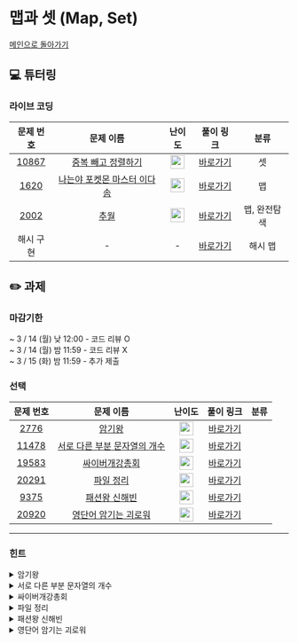 # 맵과 셋 (Map, Set)

[메인으로 돌아가기](https://github.com/Altu-Bitu-2/Notice)

## 💻 튜터링

### 라이브 코딩

|문제 번호|문제 이름|난이도|풀이 링크|분류|
| :-----: | :-----: | :-----: | :-----: | :-----: |
|<a href="https://www.acmicpc.net/problem/10867" target="_blank">10867</a>|<a href="https://www.acmicpc.net/problem/10867" target="_blank">중복 빼고 정렬하기</a>|<img height="25px" width="25px" src="https://static.solved.ac/tier_small/6.svg"/>|[바로가기](https://github.com/Altu-Bitu-2/Notice/blob/main/03%EC%9B%94%2008%EC%9D%BC%20-%20%EB%A7%B5%EA%B3%BC%20%EC%85%8B/%EB%9D%BC%EC%9D%B4%EB%B8%8C%20%EC%BD%94%EB%94%A9/10867.cpp)|셋|
|<a href="https://www.acmicpc.net/problem/1620" target="_blank">1620</a>|<a href="https://www.acmicpc.net/problem/1620" target="_blank">나는야 포켓몬 마스터 이다솜</a>|<img height="25px" width="25px" src="https://static.solved.ac/tier_small/7.svg"/>|[바로가기](https://github.com/Altu-Bitu-2/Notice/blob/main/03%EC%9B%94%2008%EC%9D%BC%20-%20%EB%A7%B5%EA%B3%BC%20%EC%85%8B/%EB%9D%BC%EC%9D%B4%EB%B8%8C%20%EC%BD%94%EB%94%A9/1620.cpp)|맵|
|<a href="https://www.acmicpc.net/problem/2002" target="_blank">2002</a>|<a href="https://www.acmicpc.net/problem/2002" target="_blank">추월</a>|<img height="25px" width="25px" src="https://static.solved.ac/tier_small/10.svg"/>|[바로가기](https://github.com/Altu-Bitu-2/Notice/blob/main/03%EC%9B%94%2008%EC%9D%BC%20-%20%EB%A7%B5%EA%B3%BC%20%EC%85%8B/%EB%9D%BC%EC%9D%B4%EB%B8%8C%20%EC%BD%94%EB%94%A9/2002.cpp)|맵, 완전탐색|
|해시 구현|-|-|[바로가기](https://github.com/Altu-Bitu-2/Notice/blob/main/03%EC%9B%94%2008%EC%9D%BC%20-%20%EB%A7%B5%EA%B3%BC%20%EC%85%8B/%EB%9D%BC%EC%9D%B4%EB%B8%8C%20%EC%BD%94%EB%94%A9/hash.cpp)|해시 맵|


## ✏️ 과제
### 마감기한
~ 3 / 14 (월) 낮 12:00 - 코드 리뷰 O </br>
~ 3 / 14 (월) 밤 11:59 - 코드 리뷰 X </br>
~ 3 / 15 (화) 밤 11:59 - 추가 제출 </br>

### 선택

|문제 번호|문제 이름|난이도|풀이 링크|분류|
| :-----: | :-----: | :-----: | :-----: | :-----: |
|<a href="https://www.acmicpc.net/problem/2776" target="_blank">2776</a>|<a href="https://www.acmicpc.net/problem/2776" target="_blank">암기왕</a>|<img height="25px" width="25px" src="https://static.solved.ac/tier_small/7.svg"/>|[바로가기]()||
|<a href="https://www.acmicpc.net/problem/11478" target="_blank">11478</a>|<a href="https://www.acmicpc.net/problem/11478" target="_blank">서로 다른 부분 문자열의 개수</a>|<img height="25px" width="25px" src="https://static.solved.ac/tier_small/8.svg"/>|[바로가기]()||
|<a href="https://www.acmicpc.net/problem/19583" target="_blank">19583</a>|<a href="https://www.acmicpc.net/problem/19583" target="_blank">싸이버개강총회</a>|<img height="25px" width="25px" src="https://static.solved.ac/tier_small/10.svg"/>|[바로가기]()||
|<a href="https://www.acmicpc.net/problem/20291" target="_blank">20291</a>|<a href="https://www.acmicpc.net/problem/20291" target="_blank">파일 정리</a>|<img height="25px" width="25px" src="https://static.solved.ac/tier_small/8.svg"/>|[바로가기]()||
|<a href="https://www.acmicpc.net/problem/9375" target="_blank">9375</a>|<a href="https://www.acmicpc.net/problem/9375" target="_blank">패션왕 신해빈</a>|<img height="25px" width="25px" src="https://static.solved.ac/tier_small/8.svg"/>|[바로가기]()||
|<a href="https://www.acmicpc.net/problem/20920" target="_blank">20920</a>|<a href="https://www.acmicpc.net/problem/20920" target="_blank">영단어 암기는 괴로워</a>|<img height="25px" width="25px" src="https://static.solved.ac/tier_small/8.svg"/>|[바로가기]()||


---

### 힌트

<details>
<summary>암기왕</summary>
<div markdown="1">
&nbsp;&nbsp;&nbsp;&nbsp;이 문제는 입력이 큰 만큼 시간초과에 유의하면서 풀어야 할거 같아요. 삽입과 삭제가 빠른 컨테이너(자료형)을 이용하는게 좋겠어요.
</div>
</details>

<details>
<summary>서로 다른 부분 문자열의 개수</summary>
<div markdown="1">
&nbsp;&nbsp;&nbsp;&nbsp;우선 부분 문자열을 구하는 방법을 알아야겠네요. 그 후에, 중복을 제외하고 저장이 가능한 컨테이너를 활용하면 좋겠어요!
</div>
</details>

<details>
<summary>싸이버개강총회</summary>
<div markdown="1">
&nbsp;&nbsp;&nbsp;&nbsp;입장부터 퇴장까지 모두 확인하기 위해 체크해야 할 시간대는 딱 2개네요! 두 시간대에 모두 있어야 함을 보기 위해서, 우선 한 시간대에 대한 정보를 저장해보면 어떨까요? 그리고 채팅은 꼭 한 사람 당 하나라는 보장이 없네요! (+ 입력으로 들어오는 개수가 정해져 있지 않아요. 코드 정답 확인을 어떻게 하면 좋을까요? 피피티의 과제 슬라이드를 참고해주세요!)
</div>
</details>

<details>
<summary>파일 정리</summary>
<div markdown="1">
&nbsp;&nbsp;&nbsp;&nbsp;저장해야 할 정보가 하나가 아니라 짝을 이루고 있네요!
</div>
</details>

<details>
<summary>패션왕 신해빈</summary>
<div markdown="1">
&nbsp;&nbsp;&nbsp;&nbsp;어차피 같은 종류의 의상은 하나밖에 못 입는 다네요! 경우의 수를 계산하기 위해선 무엇을 카운트 해야 할까요? 그리고 알몸인 경우가 생기지 않도록 주의해야겠어요!
</div>
</details>

<details>
<summary>영단어 암기는 괴로워</summary>
<div markdown="1">
&nbsp;&nbsp;&nbsp;&nbsp;단어장을 만드는 데에 조건이 많네요. 비슷한 문제를 풀었던 것 같지 않나요? 단어 횟수 카운트는 이번에 배운 컨테이너 중 하나를 활용해 볼 수 있을 것 같아요!
</div>
</details>
